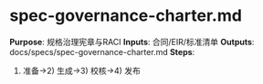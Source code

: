 # spec-governance-charter.md

**Purpose**: 规格治理宪章与RACI
**Inputs**: 合同/EIR/标准清单
**Outputs**: docs/specs/spec-governance-charter.md
**Steps**:

1. 准备→2) 生成→3) 校核→4) 发布
